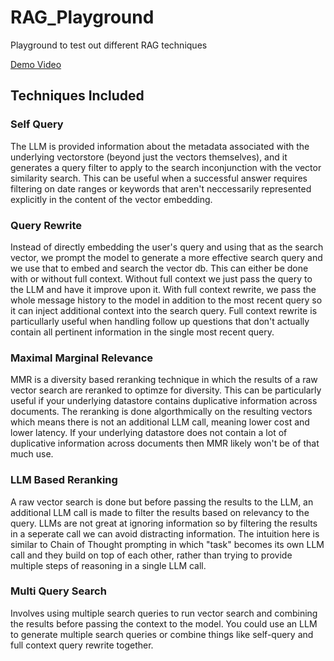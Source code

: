 # RAG_Playground
Playground to test out different RAG techniques

[Demo Video](https://youtu.be/OH6Q7pBJe50?si=zPRBtdu9iZU-43Y2)

## Techniques Included
### Self Query
The LLM is provided information about the metadata associated with the underlying vectorstore (beyond just the vectors themselves), and it generates a query filter to apply to the search inconjunction with the vector similarity search.
This can be useful when a successful answer requires filtering on date ranges or keywords that aren't neccessarily represented explicitly in the content of the vector embedding. 
### Query Rewrite
Instead of directly embedding the user's query and using that as the search vector, we prompt the model to generate a more effective search query and we use that to embed and search the vector db.
This can either be done with or without full context. Without full context we just pass the query to the LLM and have it improve upon it. With full context rewrite, we pass the whole message history to the model
in addition to the most recent query so it can inject additional context into the search query. Full context rewrite is particullarly useful when handling follow up questions that don't actually contain all 
pertinent information in the single most recent query.
### Maximal Marginal Relevance
MMR is a diversity based reranking technique in which the results of a raw vector search are reranked to optimze for diversity. This can be particularly useful if your underlying datastore contains duplicative information
across documents. The reranking is done algorthmically on the resulting vectors which means there is not an additional LLM call, meaning lower cost and lower latency. 
If your underlying datastore does not contain a lot of duplicative information across documents then MMR likely won't be of that much use.
### LLM Based Reranking
A raw vector search is done but before passing the results to the LLM, an additional LLM call is made to filter the results based on relevancy to the query. LLMs are not great at ignoring information so by filtering 
the results in a seperate call we can avoid distracting information. The intuition here is similar to Chain of Thought prompting in which "task" becomes its own LLM call and they build on top of each other, rather than 
trying to provide multiple steps of reasoning in a single LLM call.
### Multi Query Search
Involves using multiple search queries to run vector search and combining the results before passing the context to the model. You could use an LLM to generate multiple search queries or combine things like self-query and full context query rewrite together.
